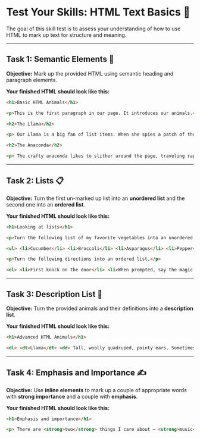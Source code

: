 # Test Your Skills: HTML Text Basics 📝

The goal of this skill test is to assess your understanding of how to use HTML to mark up text for structure and meaning.

-----

## Task 1: Semantic Elements 🧱

**Objective:** Mark up the provided HTML using semantic heading and paragraph elements.

**Your finished HTML should look like this:**

```html
<h1>Basic HTML Animals</h1>

<p>This is the first paragraph in our page. It introduces our animals.</p>

<h2>The Llama</h2>

<p> Our Llama is a big fan of list items. When she spies a patch of them on a web page, she will eat them like sweets, licking her lips as she goes. </p>

<h2>The Anaconda</h2>

<p> The crafty anaconda likes to slither around the page, traveling rapidly by way of anchors to sneak up on his prey. </p>
```

-----

## Task 2: Lists 📋

**Objective:** Turn the first un-marked up list into an **unordered list** and the second one into an **ordered list**.

**Your finished HTML should look like this:**

```html
<h1>Looking at lists</h1>

<p>Turn the following list of my favorite vegetables into an unordered list.</p>

<ul> <li>Cucumber</li> <li>Broccoli</li> <li>Asparagus</li> <li>Pepper</li> </ul>

<p>Turn the following directions into an ordered list.</p>

<ol> <li>First knock on the door</li> <li>When prompted, say the magic word</li> <li>Wait for at least 5 seconds</li> <li>Turn the handle and push</li> </ol>
```

-----

## Task 3: Description List 📜

**Objective:** Turn the provided animals and their definitions into a **description list**.

**Your finished HTML should look like this:**

```html
<h1>Advanced HTML Animals</h1>

<dl> <dt>Llama</dt> <dd> Tall, woolly quadruped, pointy ears. Sometimes rideable, but grumpy and spits a lot. Big fan of list items. </dd> <dt>Anaconda</dt> <dd> A very large constrictor snake; travels rapidly by way of anchors to sneak up on his prey. </dd> <dt>Hippopotamus</dt> <dd>His description is bottomless.</dd> </dl>
```

-----

## Task 4: Emphasis and Importance ✍️

**Objective:** Use **inline elements** to mark up a couple of appropriate words with **strong importance** and a couple with **emphasis**.

**Your finished HTML should look like this:**

```html
<h1>Emphasis and importance</h1>

<p> There are <strong>two</strong> things I care about — <strong>music</strong> and <strong>friends</strong>. Someday I <em>might</em> be able to get my friends interested in each other, <em>and</em> my music! </p>
```